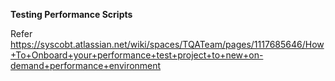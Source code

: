 **Testing  Performance Scripts**


Refer https://syscobt.atlassian.net/wiki/spaces/TQATeam/pages/1117685646/How+To+Onboard+your+performance+test+project+to+new+on-demand+performance+environment
